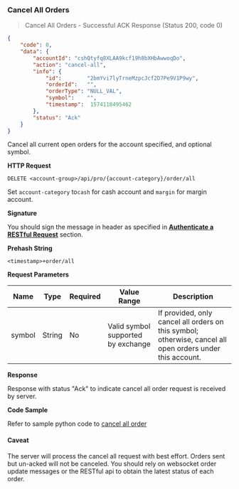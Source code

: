 ###
### Cancel All Orders

> Cancel All Orders - Successful ACK Response (Status 200, code 0)

```json
{
    "code": 0,
    "data": {
        "accountId": "cshQtyfq8XLAA9kcf19h8bXHbAwwoqDo",
        "action": "cancel-all",
        "info": {
            "id":        "2bmYvi7lyTrneMzpcJcf2D7Pe9V1P9wy",
            "orderId":   "",
            "orderType": "NULL_VAL",
            "symbol":    "",
            "timestamp":  1574118495462
        },
        "status": "Ack"
    }
}
```

Cancel all current open orders for the account specified, and optional symbol.

**HTTP Request**

`DELETE <account-group>/api/pro/{account-category}/order/all`

Set `account-category` to`cash` for cash account and `margin` for margin account. 

**Signature**

You should sign the message in header as specified in [**Authenticate a RESTful Request**](#sign-request) section.

**Prehash String**

`<timestamp>+order/all`


**Request Parameters**


   Name  | Type   | Required | Value Range                            | Description
-------- | -------| -------- | -------------------------------------- |---------------
 symbol  | String |   No     |  Valid symbol supported by exchange    | If provided, only cancel all orders on this symbol; otherwise, cancel all open orders under this account.

**Response**

Response with status "Ack" to indicate cancel all order request is received by server.

**Code Sample**

Refer to sample python code to [cancel all order](https://github.com/bitmax-exchange/bitmax-pro-api-demo/blob/master/python/cancel_order.py)

#### Caveat 

The server will process the cancel all request with best effort. Orders sent but un-acked will not be canceled. You should rely on websocket order update messages or the RESTful api 
to obtain the latest status of each order. 

